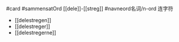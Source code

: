 #card #sammensatOrd [[dele]]-[[streg]]
#navneord名词/n-ord 连字符
- [[delestregen]]
- [[delestreger]]
- [[delestregerne]]
